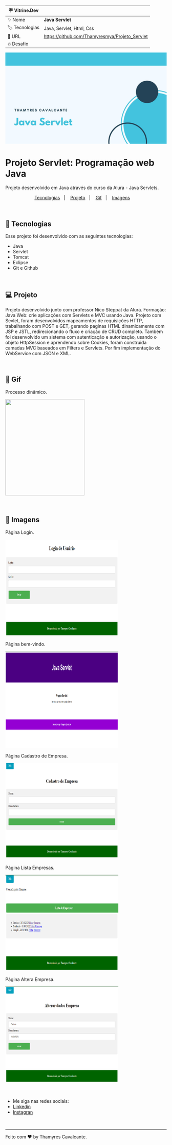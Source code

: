 | :placard: Vitrine.Dev |     |
| -------------  | --- |
| :sparkles: Nome        | **Java Servlet**
| :label: Tecnologias | Java, Servlet, Html, Css
| :rocket: URL         | https://github.com/Thamyresmya/Projeto_Servlet
| :fire: Desafio     | 

![](Inf/capa.jpg)


# Projeto Servlet: Programação web Java

Projeto desenvolvido em Java através do curso da Alura - Java Servlets.


<p align="center">
  <a href="#-Tecnologias">Tecnologias</a>&nbsp;&nbsp;&nbsp;|&nbsp;&nbsp;&nbsp;  
  <a href="#-Projeto">Projeto</a>&nbsp;&nbsp;&nbsp;|&nbsp;&nbsp;&nbsp;  
  <a href="#-Gif">Gif</a>&nbsp;&nbsp;&nbsp;|&nbsp;&nbsp;&nbsp; 
  <a href="#-Imagens">Imagens</a>&nbsp;&nbsp;&nbsp;&nbsp;&nbsp;&nbsp;
</p>

<br>


## 🚀 Tecnologias

Esse projeto foi desenvolvido com as seguintes tecnologias:

- Java
- Servlet
- Tomcat
- Eclipse
- Git e Github

<br>

## 💻 Projeto

Projeto desenvolvido junto com professor Nico Steppat da Alura. 
Formação: Java Web: crie aplicações com Servlets e MVC usando Java.
Projeto com Sevlet, foram desenvolvidos mapeamentos de requisições HTTP, trabalhando com POST e GET, gerando paginas HTML dinamicamente com JSP e JSTL, redirecionando o fluxo e criação de CRUD completo. Também foi desenvolvido um sistema com autenticação e autorização, usando o objeto HttpSession e aprendendo sobre Cookies, foram construida camadas MVC baseados em Filters e Servlets. Por fim implementação do WebService com JSON e XML.

<br>

## 📸 Gif
Processo dinâmico.

<img width="70%" height="300" src="Inf/Servlet - Final.gif"></img>


<br>

## 📸 Imagens
Página Login.

<img width="70%" height="300" src="Inf/login.png"></img>

Página bem-vindo.

<img width="70%" height="300" src="Inf/1.png"></img>

Página Cadastro de Empresa.

<img width="70%" height="300" src="Inf/cadastraEmpresa.png"></img>

Página Lista Empresas.

<img width="70%" height="300" src="Inf/listaEmpresa.png"></img>

Página Altera Empresa.

<img width="70%" height="300" src="Inf/alteraEmpresa.png"></img>


<br>

- Me siga nas redes sociais:
- [Linkedin](https://www.linkedin.com/in/thamyrescavalcante/)
- [Instagran](https://www.instagram.com/thamyres__cavalcante/)

<br>

---

Feito com ♥ by Thamyres Cavalcante.
